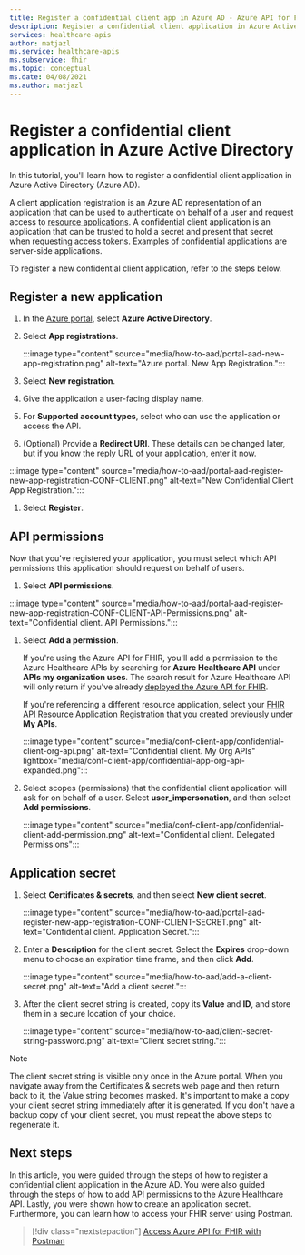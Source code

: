 ```yaml
---
title: Register a confidential client app in Azure AD - Azure API for FHIR
description: Register a confidential client application in Azure Active Directory that authenticates on a user's behalf and requests access to resource applications.
services: healthcare-apis
author: matjazl
ms.service: healthcare-apis
ms.subservice: fhir
ms.topic: conceptual
ms.date: 04/08/2021
ms.author: matjazl
---
```


# Register a confidential client application in Azure Active Directory

In this tutorial, you'll learn how to register a confidential client application in Azure Active Directory (Azure AD).  

A client application registration is an Azure AD representation of an application that can be used to authenticate on behalf of a user and request access to [resource applications](register-resource-azure-ad-client-app.md). A confidential client application is an application that can be trusted to hold a secret and present that secret when requesting access tokens. Examples of confidential applications are server-side applications. 

To register a new confidential client application, refer to the steps below. 

## Register a new application

1. In the [Azure portal](https://portal.azure.com), select **Azure Active Directory**.

1. Select **App registrations**. 

    :::image type="content" source="media/how-to-aad/portal-aad-new-app-registration.png" alt-text="Azure portal. New App Registration.":::

1. Select **New registration**.

1. Give the application a user-facing display name.

1. For **Supported account types**, select who can use the application or access the API.

1. (Optional) Provide a **Redirect URI**. These details can be changed later, but if you know the reply URL of your application, enter it now.

 :::image type="content" source="media/how-to-aad/portal-aad-register-new-app-registration-CONF-CLIENT.png" alt-text="New Confidential Client App Registration.":::

1. Select **Register**.

## API permissions

Now that you've registered your application, you must select which API permissions this application should request on behalf of users.

1. Select **API permissions**.

 :::image type="content" source="media/how-to-aad/portal-aad-register-new-app-registration-CONF-CLIENT-API-Permissions.png" alt-text="Confidential client. API Permissions.":::

1. Select **Add a permission**.

    If you're using the Azure API for FHIR, you'll add a permission to the Azure Healthcare APIs by searching for **Azure Healthcare API** under **APIs my organization uses**. The search result for Azure Healthcare API will only return if you've already [deployed the Azure API for FHIR](fhir-paas-powershell-quickstart.md).

    If you're referencing a different resource application, select your [FHIR API Resource Application Registration](register-resource-azure-ad-client-app.md) that you created previously under **My APIs**.


    :::image type="content" source="media/conf-client-app/confidential-client-org-api.png" alt-text="Confidential client. My Org APIs" lightbox="media/conf-client-app/confidential-app-org-api-expanded.png":::
    

1. Select scopes (permissions) that the confidential client application will ask for on behalf of a user. Select **user_impersonation**, and then select **Add permissions**.

    :::image type="content" source="media/conf-client-app/confidential-client-add-permission.png" alt-text="Confidential client. Delegated Permissions":::


## Application secret

1. Select **Certificates & secrets**, and then select **New client secret**. 

    :::image type="content" source="media/how-to-aad/portal-aad-register-new-app-registration-CONF-CLIENT-SECRET.png" alt-text="Confidential client. Application Secret.":::

1. Enter a **Description** for the client secret. Select the **Expires** drop-down menu to choose an expiration time frame, and then click **Add**.

   :::image type="content" source="media/how-to-aad/add-a-client-secret.png" alt-text="Add a client secret.":::

1. After the client secret string is created, copy its **Value** and **ID**, and store them in a secure location of your choice.

   :::image type="content" source="media/how-to-aad/client-secret-string-password.png" alt-text="Client secret string."::: 

> [!NOTE]
>The client secret string is visible only once in the Azure portal. When you navigate away from the Certificates & secrets web page and then return back to it, the Value string becomes masked. It's important to make a copy your client secret string immediately after it is generated. If you don't have a backup copy of your client secret, you must repeat the above steps to regenerate it.
 
## Next steps

In this article, you were guided through the steps of how to register a confidential client application in the Azure AD. You were also guided through the steps of how to add API permissions to the Azure Healthcare API. Lastly, you were shown how to create an application secret. Furthermore, you can learn how to access your FHIR server using Postman.
 
>[!div class="nextstepaction"]
>[Access Azure API for FHIR with Postman](access-fhir-postman-tutorial.md)
